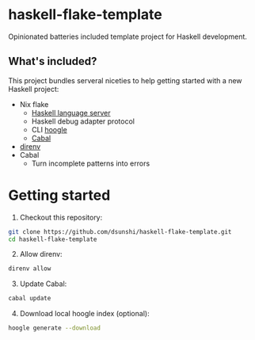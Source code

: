 # haskell-flake-template

Opinionated batteries included template project for Haskell development.

## What's included?

This project bundles serveral niceties to help getting started with a new Haskell project:
- Nix flake
  - [Haskell language server](https://github.com/haskell/haskell-language-server)
  - Haskell debug adapter protocol
  - CLI [hoogle](https://hoogle.haskell.org/)
  - [Cabal](https://www.haskell.org/cabal/)
- [direnv](https://direnv.net/)
- Cabal
  - Turn incomplete patterns into errors

# Getting started

1. Checkout this repository:
```bash
git clone https://github.com/dsunshi/haskell-flake-template.git
cd haskell-flake-template
```
2. Allow direnv:
```bash
direnv allow
```
3. Update Cabal:
```bash
cabal update
```
4. Download local hoogle index (optional):
```bash
hoogle generate --download
```

